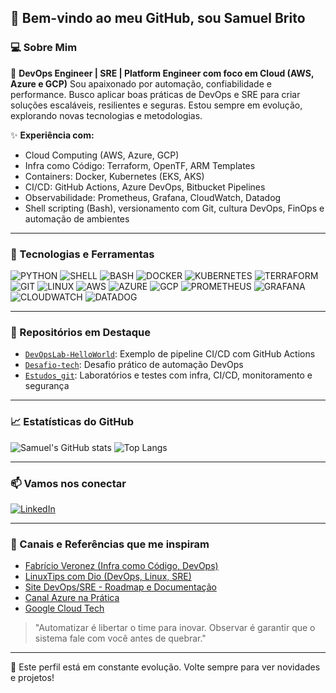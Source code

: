 ## 👋 Bem-vindo ao meu GitHub, sou Samuel Brito

### 💻 Sobre Mim

🔧 **DevOps Engineer | SRE | Platform Engineer com foco em Cloud (AWS, Azure e GCP)**
Sou apaixonado por automação, confiabilidade e performance. Busco aplicar boas práticas de DevOps e SRE para criar soluções escaláveis, resilientes e seguras. Estou sempre em evolução, explorando novas tecnologias e metodologias.

✨ **Experiência com:**

* Cloud Computing (AWS, Azure, GCP)
* Infra como Código: Terraform, OpenTF, ARM Templates
* Containers: Docker, Kubernetes (EKS, AKS)
* CI/CD: GitHub Actions, Azure DevOps, Bitbucket Pipelines
* Observabilidade: Prometheus, Grafana, CloudWatch, Datadog
* Shell scripting (Bash), versionamento com Git, cultura DevOps, FinOps e automação de ambientes

---

### 🧰 Tecnologias e Ferramentas

![PYTHON](https://img.shields.io/badge/Python-%233776AB?style=for-the-badge\&logo=python\&logoColor=white)
![SHELL](https://img.shields.io/badge/Shell_Script-%23121011?style=for-the-badge\&logo=gnu-bash\&logoColor=white)
![BASH](https://img.shields.io/badge/Bash-%234EAA25?style=for-the-badge\&logo=gnubash\&logoColor=white)
![DOCKER](https://img.shields.io/badge/Docker-%232496ED?style=for-the-badge\&logo=docker\&logoColor=white)
![KUBERNETES](https://img.shields.io/badge/Kubernetes-%23326CE5?style=for-the-badge\&logo=kubernetes\&logoColor=white)
![TERRAFORM](https://img.shields.io/badge/Terraform-%235835CC?style=for-the-badge\&logo=terraform\&logoColor=white)
![GIT](https://img.shields.io/badge/Git-%23F05032?style=for-the-badge\&logo=git\&logoColor=white)
![LINUX](https://img.shields.io/badge/Linux-%23FCC624?style=for-the-badge\&logo=linux\&logoColor=black)
![AWS](https://img.shields.io/badge/AWS-%23232F3E?style=for-the-badge\&logo=amazonaws\&logoColor=white)
![AZURE](https://img.shields.io/badge/Azure-%230072C6?style=for-the-badge\&logo=microsoftazure\&logoColor=white)
![GCP](https://img.shields.io/badge/GCP-%234285F4?style=for-the-badge\&logo=googlecloud\&logoColor=white)
![PROMETHEUS](https://img.shields.io/badge/Prometheus-%23E6522C?style=for-the-badge\&logo=prometheus\&logoColor=white)
![GRAFANA](https://img.shields.io/badge/Grafana-%23F46800?style=for-the-badge\&logo=grafana\&logoColor=white)
![CLOUDWATCH](https://img.shields.io/badge/CloudWatch-%23FF9900?style=for-the-badge\&logo=amazonaws\&logoColor=white)
![DATADOG](https://img.shields.io/badge/Datadog-%234C38E4?style=for-the-badge\&logo=datadog\&logoColor=white)

---

### 📌 Repositórios em Destaque

* [`DevOpsLab-HelloWorld`](https://github.com/Samuel-Diniz/DevOpsLab-HelloWorld): Exemplo de pipeline CI/CD com GitHub Actions
* [`Desafio-tech`](https://github.com/Samuel-Diniz/Desafio-tech): Desafio prático de automação DevOps
* [`Estudos_git`](https://github.com/Samuel-Diniz/Estudos_git): Laboratórios e testes com infra, CI/CD, monitoramento e segurança

---

### 📈 Estatísticas do GitHub

![Samuel's GitHub stats](https://github-readme-stats.vercel.app/api?username=Samuel-Diniz\&show_icons=true\&theme=tokyonight)
![Top Langs](https://github-readme-stats.vercel.app/api/top-langs/?username=Samuel-Diniz\&layout=compact\&theme=tokyonight)

---

### 📫 Vamos nos conectar

[![LinkedIn](https://img.shields.io/badge/LinkedIn-%230077B5?logo=linkedin\&logoColor=white)](https://www.linkedin.com/in/samuelb-dz-tech)

---

### 🔗 Canais e Referências que me inspiram

* [Fabrício Veronez (Infra como Código, DevOps)](https://www.youtube.com/c/FabricioVeronez)
* [LinuxTips com Dio (DevOps, Linux, SRE)](https://www.youtube.com/c/LinuxTips)
* [Site DevOps/SRE - Roadmap e Documentação](https://roadmap.sh/devops)
* [Canal Azure na Prática](https://www.youtube.com/c/Azurenapratica)
* [Google Cloud Tech](https://cloud.google.com/learn)

> "Automatizar é libertar o time para inovar. Observar é garantir que o sistema fale com você antes de quebrar."

---

🔄 Este perfil está em constante evolução. Volte sempre para ver novidades e projetos!
